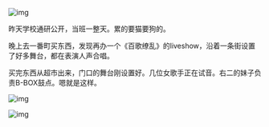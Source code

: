 ![img](http://ww3.sinaimg.cn/large/6f7d1cdfgw1ewx0g997fpj20qd0qddm4.jpg)

昨天学校通研公开，当班一整天。累的要猫要狗的。

晚上去一番町买东西，发现再办一个《百歌缭乱》的liveshow，沿着一条街设置了好多舞台，都在表演人声合唱。

买完东西从超市出来，门口的舞台刚设置好。几位女歌手正在试音。右二的妹子负责B-BOX鼓点。嗯就是这样。

![img](http://ww4.sinaimg.cn/large/6f7d1cdfgw1ewx0i93d5kj20il0h3n26.jpg)

![img](http://ww4.sinaimg.cn/large/6f7d1cdfgw1ewx0grzyp4j21kw16o7qc.jpg)